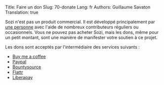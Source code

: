 Title: Faire un don
Slug: 70-donate
Lang: fr
Authors: Guillaume Savaton
Translation: true

Sozi n'est pas un produit commercial.
Il est développé principalement par [une personne](http://guillaume.baierouge.fr)
avec l'aide de nombreux contributeurs réguliers ou occasionnels.
Vous ne pouvez pas acheter Sozi, mais les dons, même pour un petit montant,
sont une manière de manifester votre soutien à ce projet.

Les dons sont acceptés par l'intermédiaire des services suivants&nbsp;:

* [Buy me a coffee](https://www.buymeacoffee.com/THtbNvnqE)
* [Paypal](https://www.paypal.me/guillaumesavaton)
* [Bountysource](https://www.bountysource.com/teams/sozi)
* [Flattr](https://flattr.com/submit/auto?fid=4lz3lv&url=http://sozi.baierouge.fr/)
* [Liberapay](https://liberapay.com/aumouvantsillage/donate)
